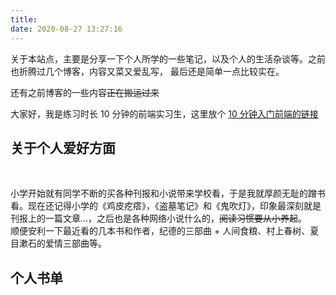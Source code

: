 ```yaml
---
title:
date: 2020-08-27 13:27:16
---
```

关于本站点，主要是分享一下个人所学的一些笔记，以及个人的生活杂谈等。之前也折腾过几个博客，内容又菜又爱乱写，
最后还是简单一点比较实在。
<!--more-->
还有之前博客的一些内容~~正在搬运过来~~

大家好，我是练习时长 10 分钟的前端实习生，这里放个 [10 分钟入门前端的链接](https://gitai.me/2018/12/getting-started-for-js/)
## 关于个人爱好方面

<br />

小学开始就有同学不断的买各种刊报和小说带来学校看，于是我就厚颜无耻的蹭书看。现在还记得小学的《鸡皮疙瘩》，《盗墓笔记》和《鬼吹灯》，印象最深刻就是刊报上的一篇文章...，之后也是各种网络小说什么的，~~阅读习惯要从小养起~~。
<br />
顺便安利一下最近看的几本书和作者，纪德的三部曲 + 人间食粮、村上春树、夏目漱石的爱情三部曲等。

## 个人书单
